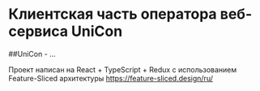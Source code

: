 # Клиентская часть оператора веб-сервиса UniCon

##UniCon - ...

Проект написан на React + TypeScript + Redux с использованием Feature-Sliced архитектуры https://feature-sliced.design/ru/
